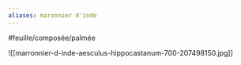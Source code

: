 ```yaml
---
aliases: maronnier d'inde
---
```


#feuille/composée/palmée



![[marronnier-d-inde-aesculus-hippocastanum-700-207498150.jpg]]

